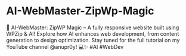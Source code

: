 # AI-WebMaster-ZipWp-Magic
🚀 AI-WebMaster: ZipWP Magic – A fully responsive website built using WPZip &amp; AI! Explore how AI enhances web development, from content generation to design optimization. Stay tuned for the full tutorial on my YouTube channel @anupr0y! 💻✨ #AI #WebDev
